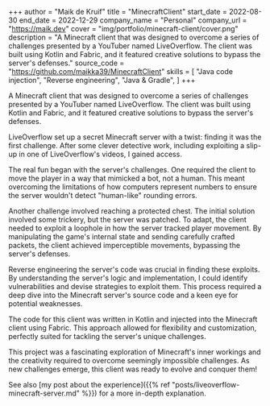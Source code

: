 +++
author = "Maik de Kruif"
title = "MinecraftClient"
start_date = 2022-08-30
end_date = 2022-12-29
company_name = "Personal"
company_url = "https://maik.dev"
cover = "img/portfolio/minecraft-client/cover.png"
description = "A Minecraft client that was designed to overcome a series of challenges presented by a YouTuber named LiveOverflow. The client was built using Kotlin and Fabric, and it featured creative solutions to bypass the server's defenses."
source_code = "https://github.com/maikka39/MinecraftClient"
skills = [
    "Java code injection",
    "Reverse engineering",
    "Java & Gradle",
]
+++

A Minecraft client that was designed to overcome a series of challenges presented by a YouTuber named LiveOverflow. The client was built using Kotlin and Fabric, and it featured creative solutions to bypass the server's defenses.

LiveOverflow set up a secret Minecraft server with a twist: finding it was the first challenge. After some clever detective work, including exploiting a slip-up in one of LiveOverflow's videos, I gained access.

The real fun began with the server's challenges. One required the client to move the player in a way that mimicked a bot, not a human. This meant overcoming the limitations of how computers represent numbers to ensure the server wouldn't detect "human-like" rounding errors.

Another challenge involved reaching a protected chest. The initial solution involved some trickery, but the server was patched. To adapt, the client needed to exploit a loophole in how the server tracked player movement. By manipulating the game's internal state and sending carefully crafted packets, the client achieved imperceptible movements, bypassing the server's defenses.

Reverse engineering the server's code was crucial in finding these exploits. By understanding the server's logic and implementation, I could identify vulnerabilities and devise strategies to exploit them. This process required a deep dive into the Minecraft server's source code and a keen eye for potential weaknesses.

The code for this client was written in Kotlin and injected into the Minecraft client using Fabric. This approach allowed for flexibility and customization, perfectly suited for tackling the server's unique challenges.

This project was a fascinating exploration of Minecraft's inner workings and the creativity required to overcome seemingly impossible challenges. As new challenges emerge, this client was ready to evolve and conquer them!

See also [my post about the experience]({{% ref "posts/liveoverflow-minecraft-server.md" %}}) for a more in-depth explanation.
